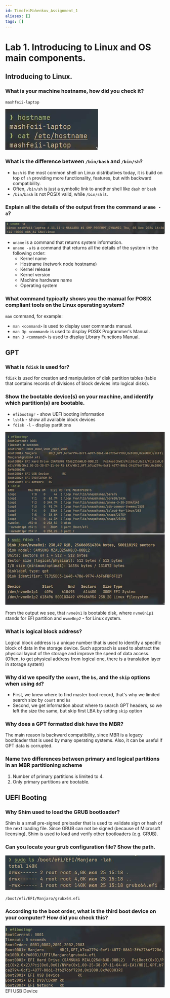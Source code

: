 ```yaml
---
id: TimofeiMahenkov_Assignment_1
aliases: []
tags: []
---
```


# Lab 1. Introducing to Linux and OS main components.

## Introducing to Linux.

### What is your machine hostname, how did you check it?

`mashfeii-laptop`

![`hostname` output](../../attachments/hostname.jpg "mashfeii-laptop")

### What is the difference between `/bin/bash` and `/bin/sh`?

- `bash` is the most common shell on Linux distributives today, it is build on top of `sh` providing more functionality,
  features, but with backward compatibility.
- Often, `/bin/sh` is just a symbolic link to another shell like `dash` or `bash`
- `/bin/bash` is not POSIX valid, while `/bin/sh` is.

### Explain all the details of the output from the command `uname -a`?

![`uname -a` output](../../attachments/uname.jpg "Uname output")

- `uname` is a command that returns system information.
- `uname -a` is a command that returns all the details of the system in the following order:
  - Kernel name
  - Hostname (network node hostname)
  - Kernel release
  - Kernel version
  - Machine hardware name
  - Operating system

### What command typically shows you the manual for POSIX compliant tools on the Linux operating system?

`man` command, for example:

- `man <command>` is used to display user commands manual.
- `man 3p <command>` is used to display POSIX Programmer's Manual.
- `man 3 <command>` is used to display Library Functions Manual.

## GPT

### What is `fdisk` is used for?

`fdisk` is used for creation and manipulation of disk partition tables (table that contains records of divisions of block devices into logical disks).

### Show the bootable device(s) on your machine, and identify which partition(s) are bootable.

- `efibootmgr` - show UEFI booting information
- `lsblk` - show all available block devices
- `fdisk -l` - display partitions

![block devices](../../attachments/booting.jpg)
![`fdisk` output](../../attachments/fdisk.jpg)

From the output we see, that `nvme0n1` is bootable disk, where `nvme0n1p1` stands for EFI partition and `nvme0np2` - for Linux system.

### What is logical block address?

Logical block address is a unique number that is used to identify a specific block of data in the storage device. Such approach is used to abstract the physical layout of the storage and improve the speed of data access. (Often, to get physical address from logical one, there is a translation layer in storage system)

### Why did we specify the `count`, the `bs`, and the `skip` options when using `dd`?

- First, we knew where to find master boot record, that's why we limited search size by `count` and `bs`
- Second, we get information about where to search GPT headers, so we left the size the same, but skip first LBA by setting `skip` option

### Why does a GPT formatted disk have the MBR?

The main reason is backward compatibility, since MBR is a legacy bootloader that is used by many operating systems. Also, it can be useful if GPT data is corrupted.

### Name two differences between primary and logical partitions in an MBR partitioning scheme

1. Number of primary partitions is limited to 4.
2. Only primary partitions are bootable.

## UEFI Booting

### Why Shim used to load the GRUB bootloader?

Shim is a small pre-signed preloader that is used to validate sign or hash of the next loading file. Since GRUB can not be signed (because of Microsoft licensing), Shim is used to load and verify other bootloaders (e.g. GRUB).

### Can you locate your grub configuration file? Show the path.

![grub config](../../attachments/grub.jpg "grub config")

`/boot/efi/EFI/Manjaro/grubx64.efi`

### According to the boot order, what is the third boot device on your computer? How did you check this?

![`efibootmgr` output](../../attachments/boot-order.jpg "efibootmgr output")
EFI USB Device
